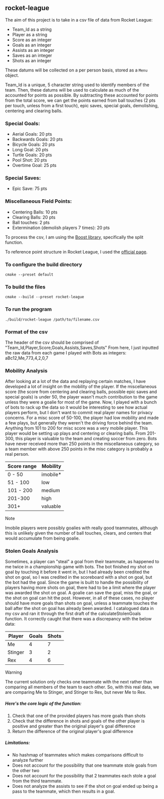 ## rocket-league

The aim of this project is to take in a csv file of data from Rocket League:
- Team_Id as a string
- Player as a string
- Score as an integer
- Goals as an integer
- Assists as an integer
- Saves as an integer
- Shots as an integer

These datums will be collected on a per person basis, stored as a `Menu` object.

Team_Id is a unique, 5 character string used to identify members of the team.
Then, these datums will be used to calculate as much of the accounted for points as possible.
By subtracting these accounted for points from the total score, we can get the points earned
from ball touches (2 pts per touch, unless from a first touch), epic saves, special goals, demolishing,
centering and clearing balls.

### Special Goals:
- Aerial Goals: 20 pts
- Backwards Goals: 20 pts
- Bicycle Goals: 20 pts
- Long Goal: 20 pts
- Turtle Goals: 20 pts
- Pool Shot: 20 pts
- Overtime Goal: 25 pts

### Special Saves:
- Epic Save: 75 pts

### Miscellaneous Field Points:
- Centering Balls: 10 pts
- Clearing Balls: 20 pts
- Ball touches: 2 pts
- Extermination (demolish players 7 times): 20 pts

To process the csv, I am using the [Boost library](https://www.boost.org/doc/libs/1_50_0/doc/html/string_algo/usage.html#id3207193), specifically the split function.

To reference point structure in Rocket League, I used the [official page](https://rocketleague.fandom.com/wiki/Points).

### To configure the build directory
```shell
cmake --preset default
```

### To build the files
```shell
cmake --build --preset rocket-league
```

### To run the program
```shell
./build/rocket-league /path/to/filename.csv
```

### Format of the csv
The header of the csv should be comprised of "Team_Id,Player,Score,Goals,Assists,Saves,Shots"
From here, I just inputted the raw data from each game I played with Bots as integers:
aBc12,Me,773,4,2,0,7

### Mobility Analysis
After looking at a lot of the data and replaying certain matches, I have developed a lot of insight on the mobility of the player.
If the miscellaneous score (the score from centering and clearing balls, possible epic saves and special goals) is under 50, the player wasn't much contribution to the game unless they were a goalie for most of the game.
Now, I played with a bunch of bots to rack up the data so it would be interesting to see how actual players perform, but I don't want to commit real player names for privacy concerns. For a misc score of 50-100, the player had low mobility and made a few plays, but generally they weren't the driving force behind the team.
Anything from 101 to 200 for misc score was a very mobile player. This player would be setting up plays and centering or clearing balls.
From 201-300, this player is valuable to the team and creating soccer from zero. 
Bots have never received more than 250 points in the miscellaneous category, so a team member with above 250 points in the misc category is probably a real person.


| Score range |       Mobility      |
| ----------- | ------------------- |
|   0 - 50    |       imobile*      |
|  51 - 100   |         low         |
|  101 - 200  |        medium       |
|  201-300    |         high        |
|    301+     |       valuable      |

> [!NOTE]
> Imobile players were possibly goalies with really good teammates, although this is unlikely given the number of ball touches, clears, and centers that would accumulate from being goalie.

### Stolen Goals Analysis
Sometimes, a player can "steal" a goal from their teammate, as happened to me twice in a championship game with bots. The bot finished my shot on goal by touching it before it went in, but I had already been credited the shot on goal, so I was credited in the scoreboard with a shot on goal, but the bot had the goal. Since the game is built to handle the possibility of players having more shots on goal, there had to be a limit where the player was awarded the shot on goal. A goalie can save the goal, miss the goal, or the shot on goal can hit the post. However, in all of these cases, no player should have more goals than shots on goal, unless a teammate touches the ball after the shot on goal has already been awarded.
I catalogued data in my csv and ran it through the first draft of the calculateStolenGoals function. It correctly caught that there was a discrepancy with the below data:

|   Player  |   Goals   |   Shots   |
| --------- | --------- | --------- |
|   Me      |   4       |   7       |
|   Stinger |   3       |   2       |
|   Rex     |   4       |   6       |

> [!WARNING]
> The current solution only checks one teammate with the next rather than comparing all members of the team to each other.
> So, with this real data, we are comparing Me to Stinger, and Stinger to Rex, but never Me to Rex.

##### Here's the core logic of the function:
1. Check that one of the provided players has more goals than shots
2. Check that the difference in shots and goals of the other player is positive and greater than the original player's goal difference
3. Return the difference of the original player's goal difference

##### Limitations:
- No hashmap of teammates which makes comparisons difficult to analyze further
- Does not account for the possibility that one teammate stole goals from the other two
- Does not account for the possibility that 2 teammates each stole a goal from the third teammate.
- Does not analyze the assists to see if the shot on goal ended up being a pass to the teammate, which then results in a goal.